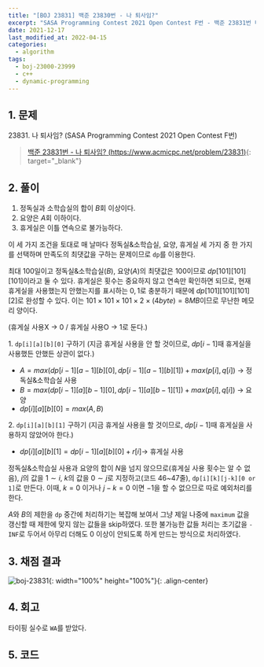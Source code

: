 ```yaml
---
title: "[BOJ 23831] 백준 23830번 - 나 퇴사임?"
excerpt: "SASA Programming Contest 2021 Open Contest F번 - 백준 23831번 나 퇴사임? 풀이"
date: 2021-12-17
last_modified_at: 2022-04-15
categories:
  - algorithm
tags:
  - boj-23000-23999
  - c++
  - dynamic-programming
---
```


## 1. 문제
$23831$. 나 퇴사임? (SASA Programming Contest 2021 Open Contest F번)

> [백준 23831번 - 나 퇴사임? (https://www.acmicpc.net/problem/23831)](https://www.acmicpc.net/problem/23831){: target="_blank"}

## 2. 풀이

1. 정독실과 소학습실의 합이 $B$회 이상이다. 
1. 요양은 $A$회 이하이다. 
1. 휴게실은 이틀 연속으로 불가능하다.

이 세 가지 조건을 토대로 매 날마다 정독실&소학습실, 요양, 휴게실 세 가지 중 한 가지를 선택하며 만족도의 최댓값을 구하는 문제이므로 `dp`를 이용한다.

최대 $100$일이고 정독실&소학습실$(B)$, 요양$(A)$의 최댓값은 $100$이므로 $dp[101][101][101]$이라고 둘 수 있다. 휴게실은 횟수는 중요하지 않고 연속만 확인하면 되므로, 현재 휴게실을 사용했는지 안했는지를 표시하는 $0,1$로 충분하기 때문에 $dp[101][101][101][2]$로 완성할 수 있다. 이는 $101\times 101\times 101\times 2\times (4byte)=8MB$이므로 무난한 메모리 양이다.

(휴게실 사용X -> $0$ / 휴게실 사용O -> $1$로 둔다.)

$1.$ `dp[i][a][b][0]` 구하기 (지금 휴게실 사용을 안 할 것이므로, $dp[i-1]$때 휴게실을 사용했든 안했든 상관이 없다.)

* $A = max(dp[i-1][a-1][b][0], dp[i-1][a-1][b][1]) + max(p[i], q[i])$ $\rightarrow$ 정독실&소학습실 사용
* $B = max(dp[i-1][a][b-1][0], dp[i-1][a][b-1][1]) + max(p[i], q[i])$ $\rightarrow$ 요양
* $dp[i][a][b][0] = max(A, B)$

$2.$ `dp[i][a][b][1]` 구하기 (지금 휴게실 사용을 할 것이므로, $dp[i-1]$때 휴게실을 사용하지 않았어야 한다.)

* $dp[i][a][b][1] = dp[i-1][a][b][0] + r[i] \rightarrow$ 휴게실 사용

정독실&소학습실 사용과 요양의 합이 $N$을 넘지 않으므로(휴게실 사용 횟수는 알 수 없음), $j$의 값을 $1\sim i$, $k$의 값을 $0\sim j$로 지정하고(코드 46~47줄), 
`dp[i][k][j-k][0 or 1]`로 만든다. 이때, $k=0$ 이거나 $j-k=0$ 이면 $-1$을 할 수 없으므로 따로 예외처리를 한다.

$A$와 $B$의 제한을 `dp` 중간에 처리하기는 복잡해 보여서 그냥 제일 나중에 `maximum` 값을 갱신할 때 제한에 맞지 않는 값들을 skip하였다. 또한 불가능한 값들 처리는 초기값을 `-INF`로 두어서 아무리 더해도 $0$ 이상이 안되도록 하게 만드는 방식으로 처리하였다.

## 3. 채점 결과

![boj-23831](https://user-images.githubusercontent.com/30232837/160954546-42e5e0f4-c0db-43b4-9fcd-2e5598b4aa55.png "boj-23831"){: width="100%" height="100%"}{: .align-center}

## 4. 회고

타이핑 실수로 `WA`를 받았다.

## 5. 코드

<script src="https://gist.github.com/BurningFalls/1ade4574d3336461770d959384c7fdd7.js"></script>